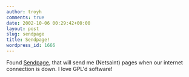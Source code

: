 ```yaml
---
author: troyh
comments: true
date: 2002-10-06 00:29:42+00:00
layout: post
slug: sendpage
title: Sendpage!
wordpress_id: 1666
---
```


Found [Sendpage](http://sendpage.cpoint.net/), that will send me (Netsaint) pages when our internet connection is down. I love GPL'd software!
